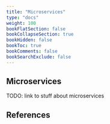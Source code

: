 ```yaml
---
title: "Microservices"
type: "docs"
weight: 100
bookFlatSection: false
bookCollapseSection: true
bookHidden: false
bookToc: true
bookComments: false
bookSearchExclude: false
---
```


## Microservices

TODO: link to stuff about microservices

## References
